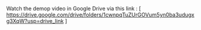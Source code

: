 Watch the demop video in Google Drive via this link : [ https://drive.google.com/drive/folders/1cwnpqTuZUrGOVum5yn0ba3udugxg3XqW?usp=drive_link ]
